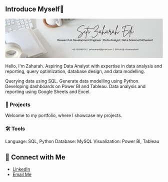 ## Introduce Myself👋
![Hi, I'm Siti Zaharah](./banner.png)

Hello, I'm Zaharah. Aspiring Data Analyst with expertise in data analysis and reporting, query optimization, database design, and data modelling.

Querying data using SQL.
Generate data modelling using Python.
Developing dashboards on Power BI and Tableau.
Data analysis and reporting using Google Sheets and Excel.

### 📌 Projects
Welcome to my portfolio, where I showcase my projects.

### 🛠️ Tools
Language: SQL, Python
Database: MySQL
Visualization: Power BI, Tableau

## 👋 Connect with Me
- [LinkedIn](https://www.linkedin.com/in/siti-zaharah-edi-7436411a0/)
- [Email Me](mailto:zaharahedi@gmail.com)
